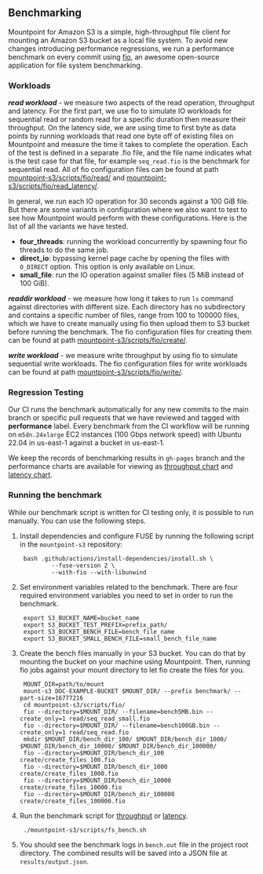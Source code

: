 ## Benchmarking

Mountpoint for Amazon S3 is a simple, high-throughput file client for mounting an Amazon S3 bucket as a local file system.
To avoid new changes introducing performance regressions, we run a performance benchmark on every commit using [fio](https://github.com/axboe/fio), an awesome open-source application for file system benchmarking.

### Workloads

***read workload*** - we measure two aspects of the read operation, throughput and latency. For the first part, we use fio to simulate IO workloads for sequential read or random read for a specific duration then measure their throughput. On the latency side, we are using time to first byte as data points by running workloads that read one byte off of existing files on Mountpoint and measure the time it takes to complete the operation. Each of the test is defined in a separate .fio file, and the file name indicates what is the test case for that file, for example `seq_read.fio` is the benchmark for sequential read. All of fio configuration files can be found at path [mountpoint-s3/scripts/fio/read/](../mountpoint-s3/scripts/fio/read) and [mountpoint-s3/scripts/fio/read_latency/](../mountpoint-s3/scripts/fio/read_latency).

In general, we run each IO operation for 30 seconds against a 100 GiB file. But there are some variants in configuration where we also want to test to see how Mountpoint would perform with these configurations. Here is the list of all the variants we have tested.

* **four_threads**: running the workload concurrently by spawning four fio threads to do the same job.
* **direct_io**: bypassing kernel page cache by opening the files with `O_DIRECT` option. This option is only available on Linux.
* **small_file**: run the IO operation against smaller files (5 MiB instead of 100 GiB).

***readdir workload*** - we measure how long it takes to run `ls` command against directories with different size. Each directory has no subdirectory and contains a specific number of files, range from 100 to 100000 files, which we have to create manually using fio then upload them to S3 bucket before running the benchmark. The fio configuration files for creating them can be found at path [mountpoint-s3/scripts/fio/create/](../mountpoint-s3/scripts/fio/create).

***write workload*** - we measure write throughput by using fio to simulate sequential write workloads. The fio configuration files for write workloads can be found at path [mountpoint-s3/scripts/fio/write/](../mountpoint-s3/scripts/fio/write).

### Regression Testing
Our CI runs the benchmark automatically for any new commits to the main branch or specific pull requests that we have reviewed and tagged with **performance** label. Every benchmark from the CI workflow will be running on `m5dn.24xlarge` EC2 instances (100 Gbps network speed) with Ubuntu 22.04 in us-east-1 against a bucket in us-east-1.

We keep the records of benchmarking results in `gh-pages` branch and the performance charts are available for viewing as [throughput chart](https://awslabs.github.io/mountpoint-s3/dev/bench/) and [latency chart](https://awslabs.github.io/mountpoint-s3/dev/latency_bench/).

### Running the benchmark
While our benchmark script is written for CI testing only, it is possible to run manually.
You can use the following steps.

1. Install dependencies and configure FUSE by running the following script in the `mountpoint-s3` repository:

        bash .github/actions/install-dependencies/install.sh \
                --fuse-version 2 \
                --with-fio --with-libunwind

2. Set environment variables related to the benchmark. There are four required environment variables you need to set in order to run the benchmark.

        export S3_BUCKET_NAME=bucket_name
        export S3_BUCKET_TEST_PREFIX=prefix_path/
        export S3_BUCKET_BENCH_FILE=bench_file_name
        export S3_BUCKET_SMALL_BENCH_FILE=small_bench_file_name

3. Create the bench files manually in your S3 bucket. You can do that by mounting the bucket on your machine using Mountpoint. Then, running fio jobs against your mount directory to let fio create the files for you.

        MOUNT_DIR=path/to/mount
        mount-s3 DOC-EXAMPLE-BUCKET $MOUNT_DIR/ --prefix benchmark/ --part-size=16777216
        cd mountpoint-s3/scripts/fio/
        fio --directory=$MOUNT_DIR/ --filename=bench5MB.bin --create_only=1 read/seq_read_small.fio
        fio --directory=$MOUNT_DIR/ --filename=bench100GB.bin --create_only=1 read/seq_read.fio
        mkdir $MOUNT_DIR/bench_dir_100/ $MOUNT_DIR/bench_dir_1000/ $MOUNT_DIR/bench_dir_10000/ $MOUNT_DIR/bench_dir_100000/
        fio --directory=$MOUNT_DIR/bench_dir_100 create/create_files_100.fio
        fio --directory=$MOUNT_DIR/bench_dir_1000 create/create_files_1000.fio
        fio --directory=$MOUNT_DIR/bench_dir_10000 create/create_files_10000.fio
        fio --directory=$MOUNT_DIR/bench_dir_100000 create/create_files_100000.fio

4. Run the benchmark script for [throughput](../mountpoint-s3/scripts/fs_bench.sh) or [latency](../mountpoint-s3/scripts/fs_latency_bench.sh).

        ./mountpoint-s3/scripts/fs_bench.sh

5. You should see the benchmark logs in `bench.out` file in the project root directory. The combined results will be saved into a JSON file at `results/output.json`.
